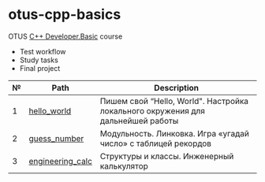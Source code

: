 # otus-cpp-basics
OTUS [C++ Developer.Basic](https://otus.ru/lessons/cpp-basic/) course
- Test workflow
- Study tasks
- Final project

| № |         Path          |     Description     |
| --| ----------------------|---------------------|
| 1 |[hello_world](https://github.com/AlexeyGoncharenko/otus-cpp-basics/tree/hello_world) | Пишем свой “Hello, World". Настройка локального окружения для дальнейшей работы |
| 2 |[guess_number](there_is_some_link) | Модульность. Линковка. Игра «угадай число» с таблицей рекордов |
| 3 |[engineering_calc](there_is_some_link) | Структуры и классы. Инженерный калькулятор |
